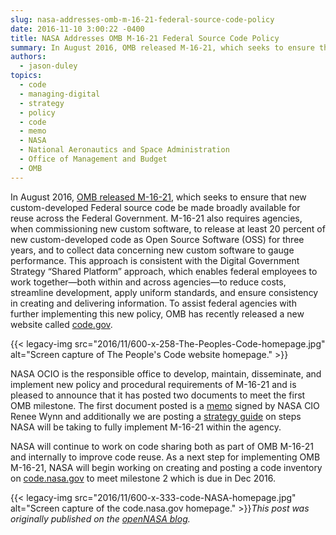```yaml
---
slug: nasa-addresses-omb-m-16-21-federal-source-code-policy
date: 2016-11-10 3:00:22 -0400
title: NASA Addresses OMB M-16-21 Federal Source Code Policy
summary: In August 2016, OMB released M-16-21, which seeks to ensure that new custom-developed Federal source code be made broadly available for reuse across the Federal Government. M-16-21 also requires agencies, when commissioning new custom software, to release at least 20 percent of new custom-developed code as Open Source Software (OSS) for three years, and to
authors:
  - jason-duley
topics:
  - code
  - managing-digital
  - strategy
  - policy
  - code
  - memo
  - NASA
  - National Aeronautics and Space Administration
  - Office of Management and Budget
  - OMB
---
```


In August 2016, <a href="https://sourcecode.cio.gov/" target="_blank">OMB released M-16-21</a>, which seeks to ensure that new custom-developed Federal source code be made broadly available for reuse across the Federal Government. M-16-21 also requires agencies, when commissioning new custom software, to release at least 20 percent of new custom-developed code as Open Source Software (OSS) for three years, and to collect data concerning new custom software to gauge performance. This approach is consistent with the Digital Government Strategy “Shared Platform” approach, which enables federal employees to work together—both within and across agencies—to reduce costs, streamline development, apply uniform standards, and ensure consistency in creating and delivering information. To assist federal agencies with further implementing this new policy, OMB has recently released a new website called <a href="https://code.gov/#/" target="_blank">code.gov</a>.

{{< legacy-img src="2016/11/600-x-258-The-Peoples-Code-homepage.jpg" alt="Screen capture of The People's Code website homepage." >}}

NASA OCIO is the responsible office to develop, maintain, disseminate, and implement new policy and procedural requirements of M-16-21 and is pleased to announce that it has posted two documents to meet the first OMB milestone. The first document posted is a <a href="https://code.nasa.gov/NASA-M-16-21-OCIO-Memo.pdf" target="_blank">memo</a> signed by NASA CIO Renee Wynn and additionally we are posting a <a href="https://code.nasa.gov/NASA-M-16-21-Framework.pdf" target="_blank">strategy guide</a> on steps NASA will be taking to fully implement M-16-21 within the agency.

NASA will continue to work on code sharing both as part of OMB M-16-21 and internally to improve code reuse. As a next step for implementing OMB M-16-21, NASA will begin working on creating and posting a code inventory on <a href="https://code.nasa.gov/" target="_blank">code.nasa.gov</a> to meet milestone 2 which is due in Dec 2016.

{{< legacy-img src="2016/11/600-x-333-code-NASA-homepage.jpg" alt="Screen capture of the code.nasa.gov homepage." >}}_This post was originally published on the [openNASA blog](https://open.nasa.gov/blog/)._